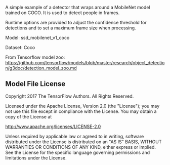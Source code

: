 A simple example of a detector that wraps around a MobileNet model trained on
COCO. It is used to detect people in frames.

Runtime options are provided to adjust the confidence threshold for detections
and to set a maximum frame size when processing.

Model: ssd_mobilenet_v1_coco

Dataset: Coco

From Tensorflow model zoo: https://github.com/tensorflow/models/blob/master/research/object_detection/g3doc/detection_model_zoo.md

## Model File License

Copyright 2017 The TensorFlow Authors. All Rights Reserved.

Licensed under the Apache License, Version 2.0 (the "License");
you may not use this file except in compliance with the License.
You may obtain a copy of the License at

http://www.apache.org/licenses/LICENSE-2.0

Unless required by applicable law or agreed to in writing, software
distributed under the License is distributed on an "AS IS" BASIS,
WITHOUT WARRANTIES OR CONDITIONS OF ANY KIND, either express or implied.
See the License for the specific language governing permissions and
limitations under the License.

